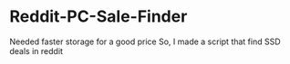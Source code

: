# Reddit-PC-Sale-Finder
Needed faster storage for a good price So, I made a script that find SSD deals in reddit 
